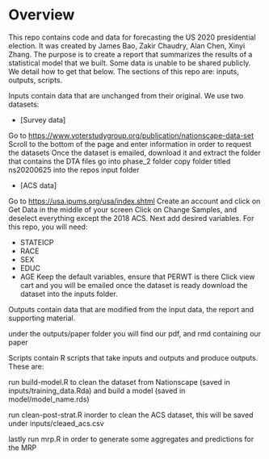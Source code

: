 # Overview

This repo contains code and data for forecasting the US 2020 presidential election. It was created by James Bao, Zakir Chaudry, Alan Chen, Xinyi Zhang. The purpose is to create a report that summarizes the results of a statistical model that we built. Some data is unable to be shared publicly. We detail how to get that below. The sections of this repo are: inputs, outputs, scripts.

Inputs contain data that are unchanged from their original. We use two datasets:

- [Survey data]

Go to https://www.voterstudygroup.org/publication/nationscape-data-set
Scroll to the bottom of the page and enter information in order to request the datasets
Once the dataset is emailed, download it and extract the folder that contains the DTA files
go into phase_2 folder
copy folder titled ns20200625 into the repos input folder


- [ACS data]

Go to https://usa.ipums.org/usa/index.shtml
Create an account and click on Get Data in the middle of your screen
Click on Change Samples, and deselect everything except the 2018 ACS.
Next add desired variables. For this repo, you will need:
  - STATEICP
  - RACE
  - SEX
  - EDUC
  - AGE
Keep the default variables, ensure that PERWT is there
Click view cart and you will be emailed once the dataset is ready
download the dataset into the inputs folder.

Outputs contain data that are modified from the input data, the report and supporting material.

under the outputs/paper folder you will find our pdf, and rmd containing our paper

Scripts contain R scripts that take inputs and outputs and produce outputs. These are:

run build-model.R to clean the dataset from Nationscape (saved in inputs/training_data.Rda)
and build a model (saved in model/model_name.rds)

run clean-post-strat.R inorder to clean the ACS dataset, this will be saved under inputs/cleaed_acs.csv

lastly run mrp.R in order to generate some aggregates and predictions for the MRP
